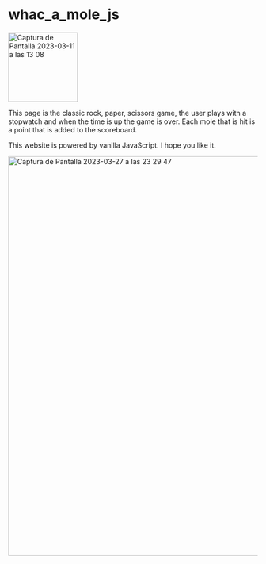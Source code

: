 # whac_a_mole_js
<img width="140" alt="Captura de Pantalla 2023-03-11 a las 13 08" src="https://user-images.githubusercontent.com/112553001/224979713-7fc7a868-9f28-4dbe-8d76-038dcd24d243.png">
<p>This page is the classic rock, paper, scissors game, the user plays with a stopwatch and when the time is up the game is over. Each mole that is hit is a point that is added to the scoreboard.</p>
<p>This website is powered by vanilla JavaScript. I hope you like it.</p>
<img width="806" alt="Captura de Pantalla 2023-03-27 a las 23 29 47" src="https://user-images.githubusercontent.com/112553001/228071111-3c870346-bc96-45ac-9925-4225a308b369.png">
